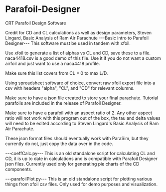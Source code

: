 # Parafoil-Designer
CRT Parafoil Design Software

Credit for CD and CL calculations as well as design parameters, Steven Lingard, Basic Analysis of Ram Air Parachute
---Basic intro to Parafoil Designer---
This software must be used in tandem with xfoil.

Use xfoil to generate a list of alphas vs CL and CD, save these to a file.
naca4418.csv is a good demo of this file. Use it if you do not want a custom airfoil and just want to use a naca4418 profile.

Make sure this list covers from CL = 0 to max L/D.

Using spreadsheet software of choice, convert raw xfoil export file into a csv with headers "alpha", "CL", and "CD" for relevant columns. 

Make sure to have a json file created to store your final parachute. Tutorial parafoils are included in the release of Parafoil Designer.

Make sure to have a parafoil with an aspect ratio of 2. Any other aspect ratio will not work with this program out of the box, the tau and delta values will need to be edited
according to Steven Lingard's Basic Analysis of Ram Air Parachute.

These json format files should eventually work with ParaSim, but they currently do not, just copy the data over in the code.


---coeffCalc.py---
This is an old standalone script for calculating CL and CD, it is up to date in calculations and is compatible with Parafoil Designer json files.
Currently used only for generating pie charts of the CD components.

---parafoilPlot.py---
This is an old standalone script for plotting various things from xfoil csv files. Only used for demo purposes and visualization.
